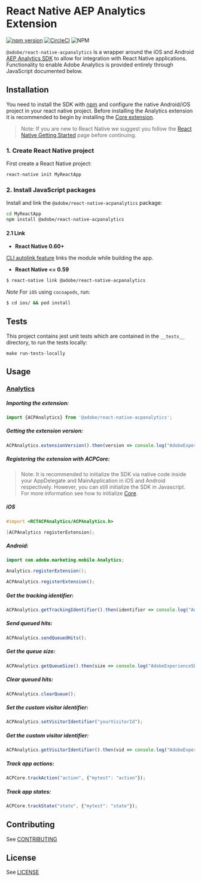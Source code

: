 
# React Native AEP Analytics Extension

[![npm version](https://badge.fury.io/js/%40adobe%2Freact-native-acpanalytics.svg)](https://badge.fury.io/js/%40adobe%2Freact-native-acpanalytics) [![CircleCI](https://img.shields.io/circleci/project/github/adobe/react-native-acpanalytics/master.svg?logo=circleci)](https://circleci.com/gh/adobe/workflows/react-native-acpanalytics) ![NPM](https://img.shields.io/npm/l/@adobe/react-native-acpanalytics.svg)


`@adobe/react-native-acpanalytics` is a wrapper around the iOS and Android [AEP Analytics SDK](https://aep-sdks.gitbook.io/docs/using-mobile-extensions/adobe-analytics) to allow for integration with React Native applications. Functionality to enable Adobe Analytics is provided entirely through JavaScript documented below.


## Installation

You need to install the SDK with [npm](https://www.npmjs.com/) and configure the native Android/iOS project in your react native project. Before installing the Analytics extension it is recommended to begin by installing the [Core extension](https://github.com/adobe/react-native-acpcore).

> Note: If you are new to React Native we suggest you follow the [React Native Getting Started](<https://facebook.github.io/react-native/docs/getting-started.html>) page before continuing.

### 1. Create React Native project

First create a React Native project:

```bash
react-native init MyReactApp
```

### 2. Install JavaScript packages

Install and link the `@adobe/react-native-acpanalytics` package:

```bash
cd MyReactApp
npm install @adobe/react-native-acpanalytics
```

#### 2.1 Link
- **React Native 0.60+**


[CLI autolink feature](https://github.com/react-native-community/cli/blob/master/docs/autolinking.md) links the module while building the app.


- **React Native <= 0.59**


```bash
$ react-native link @adobe/react-native-acpanalytics
```

*Note* For `iOS` using `cocoapods`, run:

```bash
$ cd ios/ && pod install
```

## Tests
This project contains jest unit tests which are contained in the `__tests__` directory, to run the tests locally:
```
make run-tests-locally
```

## Usage

### [Analytics](https://aep-sdks.gitbook.io/docs/using-mobile-extensions/adobe-analytics)

##### Importing the extension:
```javascript
import {ACPAnalytics} from '@adobe/react-native-acpanalytics';
```

##### Getting the extension version:

```javascript
ACPAnalytics.extensionVersion().then(version => console.log("AdobeExperienceSDK: ACPAnalytics version: " + version));
```

##### Registering the extension with ACPCore:

> Note: It is recommended to initialize the SDK via native code inside your AppDelegate and MainApplication in iOS and Android respectively. However, you can still initialize the SDK in Javascript. For more information see how to initialize [Core](https://github.com/adobe/react-native-acpcore#initializing-the-sdk). 

##### **iOS**
```objective-c
#import <RCTACPAnalytics/ACPAnalytics.h>

[ACPAnalytics registerExtension];
```

##### **Android:**
```java
import com.adobe.marketing.mobile.Analytics;

Analytics.registerExtension();
```

```javascript
ACPAnalytics.registerExtension();
```

##### Get the tracking identifier:

```javascript
ACPAnalytics.getTrackingIdentifier().then(identifier => console.log("AdobeExperienceSDK: Tracking identifier: " + identifier));
```
##### Send queued hits:

```javascript
ACPAnalytics.sendQueuedHits();
```

##### Get the queue size:

```javascript
ACPAnalytics.getQueueSize().then(size => console.log("AdobeExperienceSDK: Queue size: " + size));
```

##### Clear queued hits:

```javascript
ACPAnalytics.clearQueue();
```

##### Set the custom visitor identifier:

```javascript
ACPAnalytics.setVisitorIdentifier("yourVisitorId");
```

##### Get the custom visitor identifier:

```javascript
ACPAnalytics.getVisitorIdentifier().then(vid => console.log("AdobeExperienceSDK: Visitor identifier: " + vid));
```

##### Track app actions:

```javascript
ACPCore.trackAction("action", {"mytest": "action"});
```

##### Track app states:

```javascript
ACPCore.trackState("state", {"mytest": "state"});
```

## Contributing
See [CONTRIBUTING](CONTRIBUTING.md)

## License
See [LICENSE](LICENSE)
